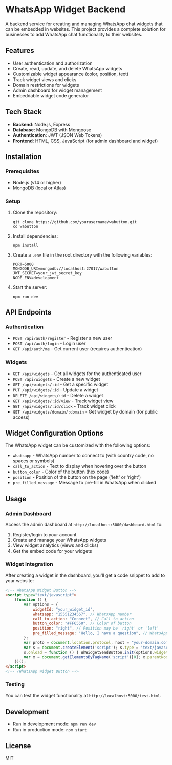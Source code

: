 # WhatsApp Widget Backend

A backend service for creating and managing WhatsApp chat widgets that can be embedded in websites. This project provides a complete solution for businesses to add WhatsApp chat functionality to their websites.

## Features

- User authentication and authorization
- Create, read, update, and delete WhatsApp widgets
- Customizable widget appearance (color, position, text)
- Track widget views and clicks
- Domain restrictions for widgets
- Admin dashboard for widget management
- Embeddable widget code generator

## Tech Stack

- **Backend**: Node.js, Express
- **Database**: MongoDB with Mongoose
- **Authentication**: JWT (JSON Web Tokens)
- **Frontend**: HTML, CSS, JavaScript (for admin dashboard and widget)

## Installation

### Prerequisites

- Node.js (v14 or higher)
- MongoDB (local or Atlas)

### Setup

1. Clone the repository:
   ```
   git clone https://github.com/yourusername/wabutton.git
   cd wabutton
   ```

2. Install dependencies:
   ```
   npm install
   ```

3. Create a `.env` file in the root directory with the following variables:
   ```
   PORT=5000
   MONGODB_URI=mongodb://localhost:27017/wabutton
   JWT_SECRET=your_jwt_secret_key
   NODE_ENV=development
   ```

4. Start the server:
   ```
   npm run dev
   ```

## API Endpoints

### Authentication

- `POST /api/auth/register` - Register a new user
- `POST /api/auth/login` - Login user
- `GET /api/auth/me` - Get current user (requires authentication)

### Widgets

- `GET /api/widgets` - Get all widgets for the authenticated user
- `POST /api/widgets` - Create a new widget
- `GET /api/widgets/:id` - Get a specific widget
- `PUT /api/widgets/:id` - Update a widget
- `DELETE /api/widgets/:id` - Delete a widget
- `GET /api/widgets/:id/view` - Track widget view
- `GET /api/widgets/:id/click` - Track widget click
- `GET /api/widgets/domain/:domain` - Get widget by domain (for public access)

## Widget Configuration Options

The WhatsApp widget can be customized with the following options:

- `whatsapp` - WhatsApp number to connect to (with country code, no spaces or symbols)
- `call_to_action` - Text to display when hovering over the button
- `button_color` - Color of the button (hex code)
- `position` - Position of the button on the page ('left' or 'right')
- `pre_filled_message` - Message to pre-fill in WhatsApp when clicked

## Usage

### Admin Dashboard

Access the admin dashboard at `http://localhost:5000/dashboard.html` to:

1. Register/login to your account
2. Create and manage your WhatsApp widgets
3. View widget analytics (views and clicks)
4. Get the embed code for your widgets

### Widget Integration

After creating a widget in the dashboard, you'll get a code snippet to add to your website:

```html
<!-- WhatsApp Widget Button -->
<script type="text/javascript">
    (function () {
        var options = {
            widgetId: "your_widget_id",
            whatsapp: "15551234567", // WhatsApp number
            call_to_action: "Connect", // Call to action
            button_color: "#FF6550", // Color of button
            position: "right", // Position may be 'right' or 'left'
            pre_filled_message: "Hello, I have a question", // WhatsApp pre-filled message
        };
        var proto = document.location.protocol, host = "your-domain.com", url = proto + "//" + host;
        var s = document.createElement('script'); s.type = 'text/javascript'; s.async = true; s.src = url + '/widget.js';
        s.onload = function () { WhWidgetSendButton.init(options.widgetId, options); };
        var x = document.getElementsByTagName('script')[0]; x.parentNode.insertBefore(s, x);
    })();
</script>
<!-- /WhatsApp Widget Button -->
```

### Testing

You can test the widget functionality at `http://localhost:5000/test.html`.

## Development

- Run in development mode: `npm run dev`
- Run in production mode: `npm start`

## License

MIT

